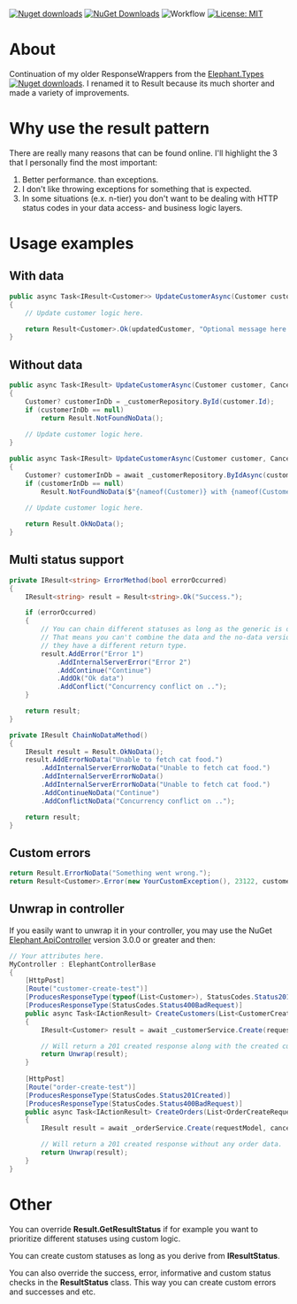 [![Nuget downloads](https://img.shields.io/nuget/v/Elephant.Types.Results)](https://www.nuget.org/packages/Elephant.Types.Results/) [![NuGet Downloads](https://img.shields.io/nuget/dt/Elephant.Types.Results.svg)](https://www.nuget.org/packages/Elephant.Types.Results/) ![Workflow](https://github.com/S-Elephant/Elephant.NuGets/actions/workflows/GitHubActions.yml/badge.svg) [![License: MIT](https://img.shields.io/badge/License-MIT-yellow.svg)](https://github.com/S-Elephant/Elephant.NuGets/tree/master/Elephant.Types.Results/LICENSE.txt)

# About

Continuation of my older ResponseWrappers from the [Elephant.Types](https://www.nuget.org/packages/Elephant.Types) [![Nuget downloads](https://img.shields.io/nuget/v/Elephant.Types)](https://www.nuget.org/packages/Elephant.Types/). I renamed it to Result because its much shorter and made a variety of improvements.

#  Why use the result pattern

There are really many reasons that can be found online. I'll highlight the 3 that I personally find the most important:

1. Better performance. than exceptions.
2. I don't like throwing exceptions for something that is expected.
3. In some situations (e.x. n-tier) you don't want to be dealing with HTTP status codes in your data access- and business logic layers.

# Usage examples


## With data

```c#
public async Task<IResult<Customer>> UpdateCustomerAsync(Customer customer, CancellationToken cancellationToken)
{
	// Update customer logic here.

    return Result<Customer>.Ok(updatedCustomer, "Optional message here.");
}
```

## Without data

```c#
public async Task<IResult> UpdateCustomerAsync(Customer customer, CancellationToken cancellationToken)
{
    Customer? customerInDb = _customerRepository.ById(customer.Id);
    if (customerInDb == null)
		return Result.NotFoundNoData();
    
    // Update customer logic here.
}

public async Task<IResult> UpdateCustomerAsync(Customer customer, CancellationToken cancellationToken)
{
    Customer? customerInDb = await _customerRepository.ByIdAsync(customer.Id);
    if (customerInDb == null)
		Result.NotFoundNoData($"{nameof(Customer)} with {nameof(Customer.Id)} {Customer.Id} not found.");
    
	// Update customer logic here.

	return Result.OkNoData();
}
```

## Multi status support

```c#
private IResult<string> ErrorMethod(bool errorOccurred)
{
	IResult<string> result = Result<string>.Ok("Success.");

	if (errorOccurred)
    {
        // You can chain different statuses as long as the generic is of the same type.
        // That means you can't combine the data and the no-data versions in the same chain because
        // they have a different return type.
		result.AddError("Error 1")
			.AddInternalServerError("Error 2")
			.AddContinue("Continue")
			.AddOk("Ok data")
			.AddConflict("Concurrency conflict on ..");
    }

	return result;
}

private IResult ChainNoDataMethod()
{
	IResult result = Result.OkNoData();
	result.AddErrorNoData("Unable to fetch cat food.")
		.AddInternalServerErrorNoData("Unable to fetch cat food.")
		.AddInternalServerErrorNoData()
		.AddInternalServerErrorNoData("Unable to fetch cat food.")
		.AddContinueNoData("Continue")
		.AddConflictNoData("Concurrency conflict on ..");

	return result;
}
```

## Custom errors

```c#
return Result.ErrorNoData("Something went wrong.");
return Result<Customer>.Error(new YourCustomException(), 23122, customer); // With 23122 being your optional custom code.
```

## Unwrap in controller

If you easily want to unwrap it in your controller, you may use the NuGet [Elephant.ApiController](https://www.nuget.org/packages/Elephant.ApiControllers) version 3.0.0 or greater and then:

```c#
// Your attributes here.
MyController : ElephantControllerBase
{
	[HttpPost]
	[Route("customer-create-test")]
	[ProducesResponseType(typeof(List<Customer>), StatusCodes.Status201Created)]
	[ProducesResponseType(StatusCodes.Status400BadRequest)]
	public async Task<IActionResult> CreateCustomers(List<CustomerCreateRequestModel> requestModel, CancellationToken cancellationToken)
	{
        IResult<Customer> result = await _customerService.Create(requestModel, cancellationToken);

        // Will return a 201 created response along with the created customers (assuming that your service returns them).
        return Unwrap(result);
	}
    
	[HttpPost]
	[Route("order-create-test")]
	[ProducesResponseType(StatusCodes.Status201Created)]
	[ProducesResponseType(StatusCodes.Status400BadRequest)]
	public async Task<IActionResult> CreateOrders(List<OrderCreateRequestModel> requestModel, CancellationToken cancellationToken)
	{
        IResult result = await _orderService.Create(requestModel, cancellationToken);

        // Will return a 201 created response without any order data.
        return Unwrap(result);
	}
}
```



# Other

You can override **Result.GetResultStatus** if for example you want to prioritize different statuses using custom logic.

You can create custom statuses as long as you derive from **IResultStatus**.

You can also override the success, error, informative and custom status checks in the **ResultStatus** class. This way you can create custom errors and successes and etc.




